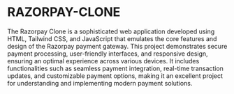 # RAZORPAY-CLONE
The Razorpay Clone is a sophisticated web application developed using HTML, Tailwind CSS, and JavaScript that emulates the core features and design of the Razorpay payment gateway. This project demonstrates secure payment processing, user-friendly interfaces, and responsive design, ensuring an optimal experience across various devices. It includes functionalities such as seamless payment integration, real-time transaction updates, and customizable payment options, making it an excellent project for understanding and implementing modern payment solutions.
